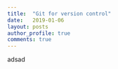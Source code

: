 ```yaml
---
title:  "Git for version control"
date:   2019-01-06
layout: posts
author_profile: true
comments: true
---
```


adsad
